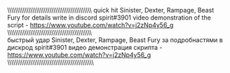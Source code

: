 \\\\\\\\\\\\\\\\\\\\\\\\\\\\\\\\\\\\\\\\\\\\\\\\\\\\\\\\\\\\\\\\\\\\\\\\\\\\\\\\\\\\\\\\
quick hit Sinister, Dexter, Rampage, Beast Fury for details write in discord spirit#3901
video demonstration of the script - https://www.youtube.com/watch?v=j2zNp4y56_g
\\\\\\\\\\\\\\\\\\\\\\\\\\\\\\\\\\\\\\\\\\\\\\\\\\\\\\\\\\\\\\\\\\\\\\\\\\\\\\\\\\\\\\\\\
быстрый удар Sinister, Dexter, Rampage, Beast Fury за подробнастями в дискрод spirit#3901
видео демонстрация скрипта - https://www.youtube.com/watch?v=j2zNp4y56_g
\\\\\\\\\\\\\\\\\\\\\\\\\\\\\\\\\\\\\\\\\\\\\\\\\\\\\\\\\\\\\\\\\\\\\\\\\\\\\\\\\\\\\\\\\

